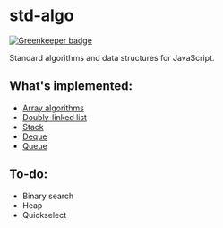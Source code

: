 # std-algo

[![Greenkeeper badge](https://badges.greenkeeper.io/zwliew/std-algo.svg)](https://greenkeeper.io/)

Standard algorithms and data structures for JavaScript.

## What's implemented:

- [Array algorithms](lib/algorithm/array.ts)
- [Doubly-linked list](lib/list)
- [Stack](lib/stack)
- [Deque](lib/queue/deque)
- [Queue](lib/queue)

## To-do:

- Binary search
- Heap
- Quickselect
